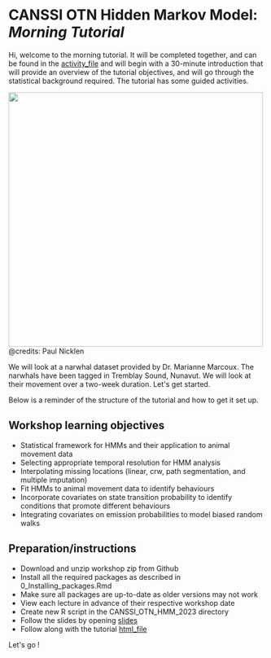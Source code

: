 # CANSSI OTN Hidden Markov Model: *Morning Tutorial*

Hi, welcome to the morning tutorial. It will be completed together, and can be found in the [activity_file](./Morning_Tutorial/Activity/Tutorial_Narwhal_morning_activity.Rmd) and will begin with a 30-minute introduction that will provide an overview of the tutorial objectives, and will go through the statistical background required. The tutorial has some guided activities.

<img src="PaulNicklen.jpeg" width="500"> 
@credits: Paul Nicklen


We will look at a narwhal dataset provided by Dr. Marianne Marcoux. The narwhals have been tagged in Tremblay Sound, Nunavut. We will look at their movement over a two-week duration. Let's get started.

Below is a reminder of the structure of the tutorial and how to get it set up. 
## Workshop learning objectives

- Statistical framework for HMMs and their application to animal movement data
- Selecting appropriate temporal resolution for HMM analysis
- Interpolating missing locations (linear, crw, path segmentation, and multiple imputation)
- Fit HMMs to animal movement data to identify behaviours
- Incorporate covariates on state transition probability to identify conditions that promote different behaviours
- Integrating covariates on emission probabilities to model biased random walks 


## Preparation/instructions

- Download and unzip workshop zip from Github
- Install all the required packages as described in 0_Installing_packages.Rmd
- Make sure all packages are up-to-date as older versions may not work
- View each lecture in advance of their respective workshop date
- Create new R script in the CANSSI_OTN_HMM_2023 directory
- Follow the slides by opening  [slides](./presentation_slides.pdf)
- Follow along with the tutorial [html_file](./Narwhal/Tutorial_Narwhal_morning.html)

Let's go !
